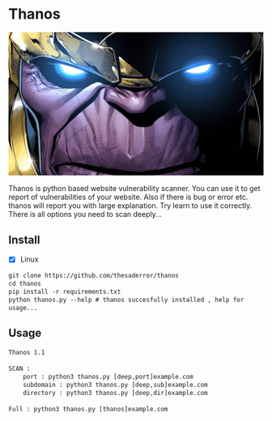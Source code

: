 # Thanos
![plot](assets/enter.jpg)

Thanos is python based website vulnerability scanner. You can use it to get report of vulnerabilities of your website.
Also if there is bug or error etc. thanos will report you with large explanation. Try learn to use it correctly. 
There is all options you need to scan deeply...

## Install

- [x] Linux
```
git clone https://github.com/thesaderror/thanos
cd thanos
pip install -r requirements.txt
python thanos.py --help # thanos succesfully installed , help for usage...
```

## Usage
```
Thanos 1.1

SCAN :
    port : python3 thanos.py [deep,port]example.com
    subdomain : python3 thanos.py [deep,sub]example.com
    directory : python3 thanos.py [deep,dir]example.com

Full : python3 thanos.py [thanos]example.com
```
